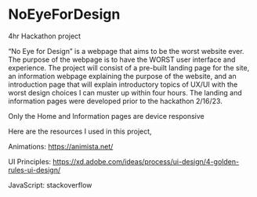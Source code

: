 # NoEyeForDesign
4hr Hackathon project

“No Eye for Design” is a webpage that aims to be the worst website ever. The purpose of the webpage is to have the WORST user interface and experience. The project will consist of a pre-built landing page for the site, an information webpage explaining the purpose of the website, and an introduction page that will explain introductory topics of UX/UI with the worst design choices I can muster up within four hours. The landing and information pages were developed prior to the hackathon 2/16/23.

Only the Home and Information pages are device responsive


Here are the resources I used in this project,

Animations: https://animista.net/


UI Principles: https://xd.adobe.com/ideas/process/ui-design/4-golden-rules-ui-design/


JavaScript: stackoverflow

